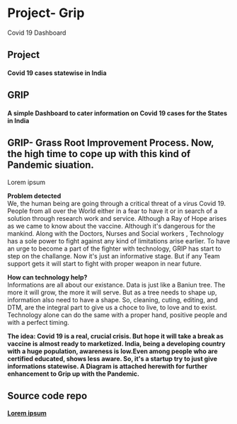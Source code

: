 # Project- Grip
 Covid 19 Dashboard
 
 
</head>

<body>
  <h2>Project </h2>
  <h4>Covid 19 cases statewise in India </h4>
  <h2>GRIP</h2>
  <h4>A simple Dashboard to cater information on Covid 19 cases for the States in India </h4>

  <h2>GRIP- Grass Root Improvement Process. Now, the high time to cope up with this kind of Pandemic siuation.</h2>
  
  <p>Lorem ipsum</p>
  <p><strong>Problem detected</strong><br>
    We, the human being are going through a critical threat of a virus Covid 19. People from all over the World either in a fear to have it or in search of a solution through research work and service. Although a Ray of Hope arises as we came to know about the vaccine. Although it's dangerous for the mankind. Along with the Doctors, Nurses and Social workers , Technology has a sole power to fight against any kind of limitations arise earlier. To have an urge to become a part of the fighter with technology, GRIP has start to step on the challange. Now it's just an informative stage. But if any Team support gets it will start to fight with proper weapon in near future.
  </p> 

  <p><strong>How can technology help?</strong><br>
    Informations are all about our existance. Data is just like a Baniun tree. The more it will grow, the more it will serve. But as a tree needs to shape up, information also need to have a shape. So, cleaning, cuting, editing, and DTM, are the integral part to give us a choce to live, to love and to exist. Technology alone can do the same with a proper hand, positive people and with a perfect timing.
  </p> 

  <p><strong>The idea: 
    Covid 19 is a real, crucial crisis. But hope it will take a break as vaccine is almost ready to marketized. India, being a developing country with a huge population, awareness is low.Even among people who are certified educated, shows less aware. So, it's a startup try to just give informations statewise. A Diagram is attached herewith for further enhancement to Grip up with the Pandemic.  
  </p>

  <h2>Source code repo</h2>
  <p><a href="https://github.com/sarmitamajumdar/Project--Grip.git">Lorem ipsum</a></p>
